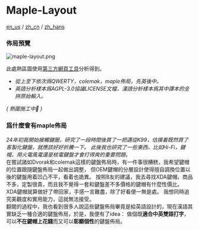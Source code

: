 # Maple-Layout

[en_us](https://github.com/Crimsonet/maple-layout/blob/main/readme/en_us.md) / [zh_cn](https://github.com/Crimsonet/maple-layout/blob/main/readme/zh_cn.md) / [zh_hans](https://github.com/Crimsonet/maple-layout/blob/main/README.md)

### 佈局預覽

![maple-layout.png](https://github.com/Crimsonet/Crimsonet/blob/main/maple-layout/maple-layout.png)

此處熱區圖使用[第三方網頁工具](https://www.patrick-wied.at/projects/heatmap-keyboard/)分析得到。   
- _從上至下依次爲QWERTY，colemak，maple佈局，先英後中。_     
- _英語分析樣本爲AGPL-3.0協議LICENSE文檔，漢語分析樣本爲其中譯本的全拼原始輸入。_

_( 熱圖施工中🚧 )_

### 爲什麼會有maple佈局

_24年初我開始接觸鍵圈，研究了一段時間後買了一把邁從K99，估摸着既然買了客製化鍵盤，就應該好好折騰一下。
此後我也研究了一些東西，比如Hi-Fi，鍵帽，用火電風電還是核電鍵盤才會打得爽的重要問題。_    
在嘗試諸如Dvorak和colemak這樣的鍵盤佈局時，有一件事很糟糕，我希望鍵帽的位置跟隨鍵盤佈局一起做出調整，
但OEM鍵帽的分層設計使得擅自調換位置以後的鍵盤用着凹凸不平，看着也詭異。
按照B友的建議，我去尋找XDA鍵帽。商品不多，定製很貴，而且我不覺得一套和鍵盤差不多價格的鍵帽有什麼性價比。
XDA鍵帽就算做好了帶回家，手感一言難盡，除了好看便一無是處。 我想同時追究美觀度和實用能力，這就無法接受。  
翻閱的過程中，我也看到很多人說這些鍵盤佈局畢竟是給英語設計的，現在漢語其實缺乏一種合適的鍵盤佈局，於是，我便有了idea：
做個既**適合中英雙語打字**，可以**不在鍵帽上花錢**而又可以**彰顯個性**的鍵盤佈局。
